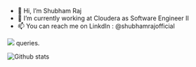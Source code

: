 - 👋 Hi, I’m Shubham Raj
- 🌱 I’m currently working at Cloudera as Software Engineer II
- 📫 You can reach me on LinkdIn : @shubhamrajofficial

<!---
shubhamraj-git/shubhamraj-git is a ✨ special ✨ repository because its `README.md` (this file) appears on your GitHub profile.
You can click the Preview link to take a look at your changes.
--->

[![](https://ossrank.com/widget/886284)](https://ossrank.com/c/886284-shubham-raj)
queries.

![Github stats](https://github-readme-stats.vercel.app/api?username=shubhamraj-git&theme=dark&show_icons=true)

